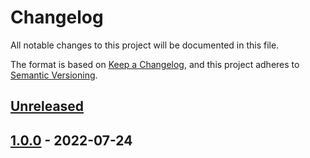 # Changelog

All notable changes to this project will be documented in this file.

The format is based on [Keep a Changelog](https://keepachangelog.com/en/1.0.0/),
and this project adheres to [Semantic Versioning](https://semver.org/spec/v2.0.0.html).

## [Unreleased]

## [1.0.0] - 2022-07-24

[Unreleased]: https://github.com/patrickhayo/azr-tf-module-nsg/compare/1.0.0...HEAD

[1.0.0]: https://github.com/patrickhayo/azr-tf-module-nsg/compare/2530b2952e10b487eac766987e2ccd12918d292a...1.0.0
